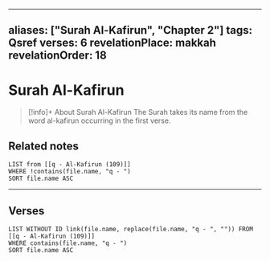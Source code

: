 
---
aliases: ["Surah Al-Kafirun", "Chapter 2"]
tags: Qsref
verses: 6
revelationPlace: makkah
revelationOrder: 18
---

# Surah Al-Kafirun

> [!info]+ About Surah Al-Kafirun
> The Surah takes its name from the word al-kafirun occurring in the first verse.

## Related notes
```dataview
LIST from [[q - Al-Kafirun (109)]]
WHERE !contains(file.name, "q - ")
SORT file.name ASC
```

---

## Verses
```dataview
LIST WITHOUT ID link(file.name, replace(file.name, "q - ", "")) FROM [[q - Al-Kafirun (109)]]
WHERE contains(file.name, "q - ")
SORT file.name ASC
```

